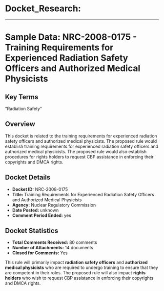 # Docket_Research:
---
# **Sample Data: NRC-2008-0175 - Training Requirements for Experienced Radiation Safety Officers and Authorized Medical Physicists**

## Key Terms
"Radiation Safety"

## **Overview**
This docket is related to the training requirements for experienced radiation safety officers and authorized medical physicists. The proposed rule would establish training requirements for experienced radiation safety officers and authorized medical physicists. The proposed rule would also establish procedures for rights holders to request CBP assistance in enforcing their copyrights and DMCA rights.

## **Docket Details**
- **Docket ID:** NRC-2008-0175
- **Title:** Training Requirements for Experienced Radiation Safety Officers and Authorized Medical Physicists
- **Agency:** Nuclear Regulatory Commission
- **Date Posted:** unknown
- **Comment Period Ended:** yes

## **Docket Statistics**
- **Total Comments Received:** 80 comments
- **Number of Attachments:** 14 documents
- **Closed for Comments:** Yes

This rule will primarily impact **radiation safety officers** and **authorized medical physicists** who are required to undergo training to ensure that they are competent in their roles. The proposed rule will also impact **rights holders** who wish to request CBP assistance in enforcing their copyrights and DMCA rights.
